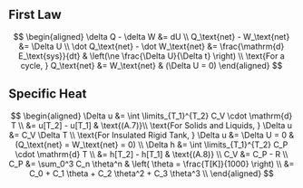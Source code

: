 ## First Law

$$
\begin{aligned}
\delta Q - \delta W &= dU \\
Q_\text{net} - W_\text{net} &= \Delta U \\
\dot Q_\text{net} - \dot W_\text{net} &= \frac{\mathrm{d} E_\text{sys}}{dt} 
& \left(\ne \frac{\Delta U}{\Delta t} \right) \\
\text{For a cycle, } Q_\text{net} &= W_\text{net} & (\Delta U = 0)
\end{aligned}
$$

## Specific Heat

$$
\begin{aligned}
\Delta u &= \int \limits_{T_1}^{T_2} C_V \cdot \mathrm{d} T \\
&= u[T_2] - u[T_1] & \text{(A.7)}\\
\text{For Solids and Liquids, } \Delta u &= C_V \Delta T \\ 
\text{For Insulated Rigid Tank, } \Delta u &= \Delta U = 0 & (Q_\text{net} = W_\text{net}  = 0) \\
\Delta h &= \int \limits_{T_1}^{T_2} C_P \cdot \mathrm{d} T \\
&= h[T_2] - h[T_1] & \text{(A.8)} \\
C_V &= C_P - R \\
C_P
&= \sum_0^3 C_n \theta^n 
& \left( \theta = \frac{T[K]}{1000} \right) \\ 
&= C_0 + C_1 \theta + C_2 \theta^2 + C_3 \theta^3 \\
\end{aligned}
$$

